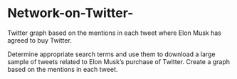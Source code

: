 # Network-on-Twitter-
Twitter graph based on the mentions in each tweet where Elon Musk has agreed to buy Twitter.

Determine appropriate search terms and use them to download a large sample of tweets related to Elon Musk’s purchase of Twitter.
Create a graph based on the mentions in each tweet.

